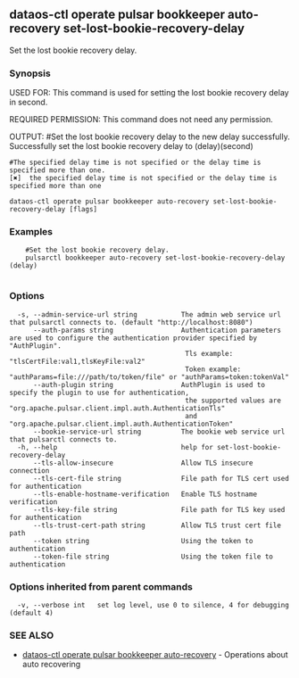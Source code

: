 ## dataos-ctl operate pulsar bookkeeper auto-recovery set-lost-bookie-recovery-delay

Set the lost bookie recovery delay.

### Synopsis

USED FOR:
    This command is used for setting the lost bookie recovery delay in second.

REQUIRED PERMISSION:
    This command does not need any permission.

OUTPUT:
    #Set the lost bookie recovery delay to the new delay successfully.
    Successfully set the lost bookie recovery delay to (delay)(second)

    #The specified delay time is not specified or the delay time is specified more than one.
    [✖]  the specified delay time is not specified or the delay time is specified more than one



```
dataos-ctl operate pulsar bookkeeper auto-recovery set-lost-bookie-recovery-delay [flags]
```

### Examples

```
    #Set the lost bookie recovery delay.
    pulsarctl bookkeeper auto-recovery set-lost-bookie-recovery-delay (delay)


```

### Options

```
  -s, --admin-service-url string           The admin web service url that pulsarctl connects to. (default "http://localhost:8080")
      --auth-params string                 Authentication parameters are used to configure the authentication provider specified by "AuthPlugin".
                                            Tls example: "tlsCertFile:val1,tlsKeyFile:val2"
                                            Token example: "authParams=file:///path/to/token/file" or "authParams=token:tokenVal"
      --auth-plugin string                 AuthPlugin is used to specify the plugin to use for authentication,
                                            the supported values are "org.apache.pulsar.client.impl.auth.AuthenticationTls"
                                            and "org.apache.pulsar.client.impl.auth.AuthenticationToken"
      --bookie-service-url string          The bookie web service url that pulsarctl connects to.
  -h, --help                               help for set-lost-bookie-recovery-delay
      --tls-allow-insecure                 Allow TLS insecure connection
      --tls-cert-file string               File path for TLS cert used for authentication
      --tls-enable-hostname-verification   Enable TLS hostname verification
      --tls-key-file string                File path for TLS key used for authentication
      --tls-trust-cert-path string         Allow TLS trust cert file path
      --token string                       Using the token to authentication
      --token-file string                  Using the token file to authentication
```

### Options inherited from parent commands

```
  -v, --verbose int   set log level, use 0 to silence, 4 for debugging (default 4)
```

### SEE ALSO

* [dataos-ctl operate pulsar bookkeeper auto-recovery](dataos-ctl_operate_pulsar_bookkeeper_auto-recovery.md)	 - Operations about auto recovering

